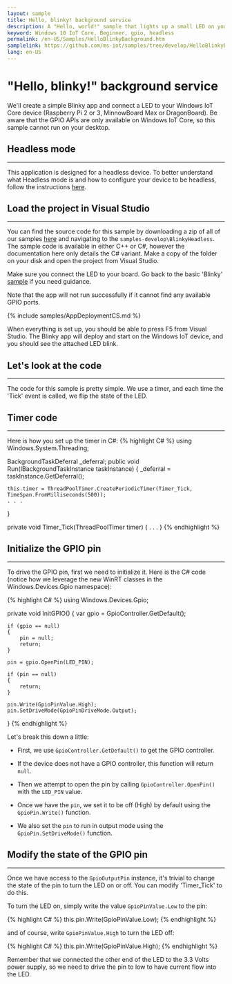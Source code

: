 ```yaml
---
layout: sample
title: Hello, blinky! background service
description: A "Hello, world!" sample that lights up a small LED on your breadboard
keyword: Windows 10 IoT Core, Beginner, gpio, headless
permalink: /en-US/Samples/HelloBlinkyBackground.htm
samplelink: https://github.com/ms-iot/samples/tree/develop/HelloBlinkyBackground
lang: en-US
---
```


# "Hello, blinky!" background service

We'll create a simple Blinky app and connect a LED to your Windows IoT Core device (Raspberry Pi 2 or 3, MinnowBoard Max or DragonBoard).  Be aware that the GPIO APIs are
only available on Windows IoT Core, so this sample cannot run on your desktop.

## Headless mode
___

This application is designed for a headless device.  To better understand what Headless mode is and how to configure your device to be headless, follow the instructions [here]({{site.baseurl}}/{{page.lang}}/Docs/HeadlessMode).

## Load the project in Visual Studio
___

You can find the source code for this sample by downloading a zip of all of our samples [here](https://github.com/ms-iot/samples/archive/develop.zip) and navigating to the `samples-develop\BlinkyHeadless`.  The sample code is available in either C++ or C#, however the documentation here only details the C# variant. Make a copy of the folder on your disk and open the project from Visual Studio.

Make sure you connect the LED to your board. Go back to the basic 'Blinky' [sample]({{site.baseurl}}/{{page.lang}}/Samples/helloblinky) if you need guidance.

Note that the app will not run successfully if it cannot find any available GPIO ports.

{% include samples/AppDeploymentCS.md %}

When everything is set up, you should be able to press F5 from Visual Studio.  The Blinky app will deploy and start on the Windows IoT device, and you should see the attached LED blink.

## Let's look at the code
___
The code for this sample is pretty simple. We use a timer, and each time the 'Tick' event is called, we flip the state of the LED.


## Timer code
___
Here is how you set up the timer in C#:
{% highlight C# %}
using Windows.System.Threading;

BackgroundTaskDeferral _deferral;
public void Run(IBackgroundTaskInstance taskInstance)
{
    _deferral = taskInstance.GetDeferral();

    this.timer = ThreadPoolTimer.CreatePeriodicTimer(Timer_Tick, TimeSpan.FromMilliseconds(500));
    . . .
}

private void Timer_Tick(ThreadPoolTimer timer)
{
    . . .
}
{% endhighlight %}


## Initialize the GPIO pin
___
To drive the GPIO pin, first we need to initialize it. Here is the C# code (notice how we leverage the new WinRT classes in the Windows.Devices.Gpio namespace):

{% highlight C# %}
using Windows.Devices.Gpio;

private void InitGPIO()
{
    var gpio = GpioController.GetDefault();

    if (gpio == null)
    {
        pin = null;
        return;
    }

    pin = gpio.OpenPin(LED_PIN);

    if (pin == null)
    {
        return;
    }

    pin.Write(GpioPinValue.High);
    pin.SetDriveMode(GpioPinDriveMode.Output);
}
{% endhighlight %}

Let's break this down a little:

* First, we use `GpioController.GetDefault()` to get the GPIO controller.

* If the device does not have a GPIO controller, this function will return `null`.

* Then we attempt to open the pin by calling `GpioController.OpenPin()` with the `LED_PIN` value.

* Once we have the `pin`, we set it to be off (High) by default using the `GpioPin.Write()` function.

* We also set the `pin` to run in output mode using the `GpioPin.SetDriveMode()` function.


## Modify the state of the GPIO pin
___
Once we have access to the `GpioOutputPin` instance, it's trivial to change the state of the pin to turn the LED on or off.  You can modify 'Timer_Tick' to do this.

To turn the LED on, simply write the value `GpioPinValue.Low` to the pin:

{% highlight C# %}
this.pin.Write(GpioPinValue.Low);
{% endhighlight %}

and of course, write `GpioPinValue.High` to turn the LED off:

{% highlight C# %}
this.pin.Write(GpioPinValue.High);
{% endhighlight %}

Remember that we connected the other end of the LED to the 3.3 Volts power supply, so we need to drive the pin to low to have current flow into the LED.
